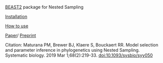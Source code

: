 [BEAST2](http://beast2.org) package for Nested Sampling

[Installation](https://github.com/BEAST2-dev/nested-sampling/wiki)

[How to use](https://github.com/BEAST2-dev/nested-sampling/wiki/How-to-use-NS)


[Paper](https://academic.oup.com/sysbio/advance-article-abstract/doi/10.1093/sysbio/syy050/5046926?redirectedFrom=fulltext)/
[Preprint](https://arxiv.org/abs/1703.05471)

Citation: Maturana PM, Brewer BJ, Klaere S, Bouckaert RR. Model selection and parameter inference in phylogenetics using Nested Sampling. Systematic biology. 2019 Mar 1;68(2):219-33. [doi:10.1093/sysbio/syy050](doi:10.1093/sysbio/syy050)
